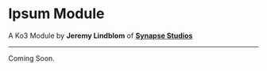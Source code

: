 Ipsum Module
============

A Ko3 Module by **Jeremy Lindblom** of **[Synapse Studios](http://synapsestudios.com)**

* * *

Coming Soon.